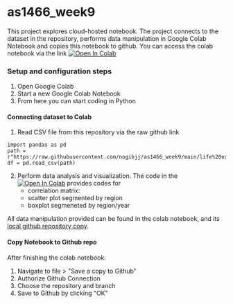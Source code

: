 # as1466_week9

This project explores cloud-hosted notebook. The project connects to the dataset in the repository, performs data manipulation in Google Colab Notebook and copies this notebook to github. 
You can access the colab notebook via the link [![Open In Colab](https://colab.research.google.com/assets/colab-badge.svg)](https://colab.research.google.com/github/Nastiiasaenko/as1466_week9/blob/main/as1466_week9.ipynb)

### Setup and configuration steps
1. Open Google Colab
2. Start a new Google Colab Notebook
3. From here you can start coding in Python

#### Connecting dataset to Colab
1. Read CSV file from this repository via the raw github link

```
import pandas as pd
path = r"https://raw.githubusercontent.com/nogibjj/as1466_week9/main/life%20expectancy%202.csv"
df = pd.read_csv(path)
```
2. Perform data analysis and visualization. The code in the [![Open In Colab](https://colab.research.google.com/assets/colab-badge.svg)](https://colab.research.google.com/github/Nastiiasaenko/as1466_week9/blob/main/as1466_week9.ipynb) provides codes for
   * correlation matrix:
   * scatter plot segmented by region
   * boxplot segmeneted by region/year
  
All data manipulation provided can be found in the colab notebook, and its [local github repository copy](https://github.com/Nastiiasaenko/as1466_week9/blob/main/as1466_week9.ipynb). 

#### Copy Notebook to Github repo
After finishing the colab notebook: 
1. Navigate to file > "Save a copy to Github"
2. Authorize Github Connection
3. Choose the repository and branch
4. Save to Github by clicking "OK" 
  
   
